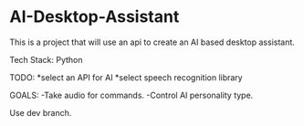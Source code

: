 # AI-Desktop-Assistant

This is a project that will use an api to create an AI based desktop assistant.

Tech Stack:
Python

TODO:
*select an API for AI
*select speech recognition library

GOALS:
-Take audio for commands.
-Control AI personality type.

Use dev branch.
